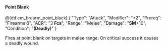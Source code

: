 #### Point Blank

@(dd cm_firearm_point_black)
{ "Type": "Attack",
	"Modifier": "+2",
	"Prereq": "Firearms 6",
	"ACR": "3 **Fcs**",
	"Range": "Melee",
	"Damage": "__SM__+10",
	"Condition": "__(Deadly)__"
}

Fires at point blank on targets in melee range.
On critical success it causes a deadly wound.
